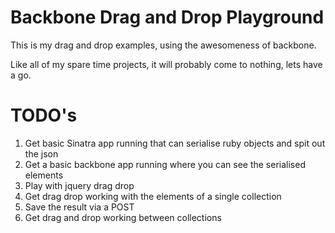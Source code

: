 Backbone Drag and Drop Playground
==================================
This is my drag and drop examples, using the awesomeness of backbone.

Like all of my spare time projects, it will probably come to nothing, lets have a go.

TODO's
=======
1) Get basic Sinatra app running that can serialise ruby objects and spit out the json
2) Get a basic backbone app running where you can see the serialised elements
3) Play with jquery drag drop
4) Get drag drop working with the elements of a single collection
5) Save the result via a POST
6) Get drag and drop working between collections